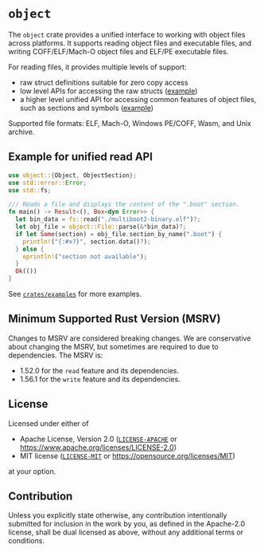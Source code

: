 # `object`

The `object` crate provides a unified interface to working with object files
across platforms. It supports reading object files and executable files,
and writing COFF/ELF/Mach-O object files and ELF/PE executable files.

For reading files, it provides multiple levels of support:

* raw struct definitions suitable for zero copy access
* low level APIs for accessing the raw structs ([example](crates/examples/src/readobj/))
* a higher level unified API for accessing common features of object files, such
  as sections and symbols ([example](crates/examples/src/objdump.rs))

Supported file formats: ELF, Mach-O, Windows PE/COFF, Wasm, and Unix archive.

## Example for unified read API
```rust
use object::{Object, ObjectSection};
use std::error::Error;
use std::fs;

/// Reads a file and displays the content of the ".boot" section.
fn main() -> Result<(), Box<dyn Error>> {
  let bin_data = fs::read("./multiboot2-binary.elf")?;
  let obj_file = object::File::parse(&*bin_data)?;
  if let Some(section) = obj_file.section_by_name(".boot") {
    println!("{:#x?}", section.data()?);
  } else {
    eprintln!("section not available");
  }
  Ok(())
}
```

See [`crates/examples`](crates/examples) for more examples.

## Minimum Supported Rust Version (MSRV)

Changes to MSRV are considered breaking changes. We are conservative about changing the MSRV,
but sometimes are required to due to dependencies. The MSRV is:

  * 1.52.0 for the `read` feature and its dependencies.
  * 1.56.1 for the `write` feature and its dependencies.

## License

Licensed under either of

  * Apache License, Version 2.0 ([`LICENSE-APACHE`](./LICENSE-APACHE) or https://www.apache.org/licenses/LICENSE-2.0)
  * MIT license ([`LICENSE-MIT`](./LICENSE-MIT) or https://opensource.org/licenses/MIT)

at your option.

## Contribution

Unless you explicitly state otherwise, any contribution intentionally submitted
for inclusion in the work by you, as defined in the Apache-2.0 license, shall be
dual licensed as above, without any additional terms or conditions.
